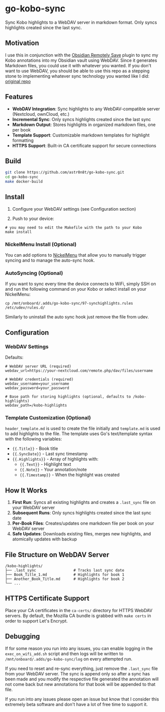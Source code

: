 # go-kobo-sync

Sync Kobo highlights to a WebDAV server in markdown format. Only syncs highlights created since the last sync.

## Motivation

I use this in conjunction with the [Obsidian Remotely Save](https://github.com/remotely-save/remotely-save) plugin to sync my Kobo annotations into my Obsidian vault using WebDAV.  Since it generates Markdown files, you could use it with whatever you wanted.  If you don't want to use WebDAV, you should be able to use this repo as a stepping stone to implementing whatever sync technology you wanted like I did: [original repo](https://github.com/isaacgr/go-kobo-sync)

## Features

- **WebDAV Integration**: Sync highlights to any WebDAV-compatible server (Nextcloud, ownCloud, etc.)
- **Incremental Sync**: Only syncs highlights created since the last sync
- **Markdown Output**: Stores highlights in organized markdown files, one per book
- **Template Support**: Customizable markdown templates for highlight formatting
- **HTTPS Support**: Built-in CA certificate support for secure connections

## Build

```bash
git clone https://github.com/astr0n8t/go-kobo-sync.git
cd go-kobo-sync
make docker-build
```

## Install

1. Configure your WebDAV settings (see Configuration section)

2. Push to your device:
```
# you may need to edit the Makefile with the path to your Kobo
make install

```

### NickelMenu Install (Optional)

You can add options to [NickelMenu](https://pgaskin.net/NickelMenu/) that allow you to manually trigger syncing and to manage the auto-sync hook.

### AutoSyncing (Optional)

If you want to sync every time the device connects to WiFi, simply SSH on and run the following command on your Kobo or select install on your NickelMenu:
```
cp /mnt/onboard/.adds/go-kobo-sync/97-synchighlights.rules /etc/udev/rules.d/
```

Similarly to uninstall the auto sync hook just remove the file from udev.

## Configuration

### WebDAV Settings

Defaults:
```
# WebDAV server URL (required)
webdav_url=https://your-nextcloud.com/remote.php/dav/files/username

# WebDAV credentials (required)  
webdav_username=your_username
webdav_password=your_password

# Base path for storing highlights (optional, defaults to /kobo-highlights)
webdav_path=/kobo-highlights
```

### Template Customization (Optional)

`header_template.md` is used to create the file initially and `template.md` is used to add highlights to the file. The template uses Go's text/template syntax with the following variables:

- `{{.Title}}` - Book title
- `{{.SyncDate}}` - Last sync timestamp  
- `{{.Highlights}}` - Array of highlights with:
  - `{{.Text}}` - Highlight text
  - `{{.Note}}` - Your annotation/note
  - `{{.Timestamp}}` - When the highlight was created

## How It Works

1. **First Run**: Syncs all existing highlights and creates a `.last_sync` file on your WebDAV server
2. **Subsequent Runs**: Only syncs highlights created since the last sync date
3. **Per-Book Files**: Creates/updates one markdown file per book on your WebDAV server
4. **Safe Updates**: Downloads existing files, merges new highlights, and atomically updates with backup

## File Structure on WebDAV Server

```
/kobo-highlights/
├── .last_sync                 # Tracks last sync date
├── Book_Title_1.md            # Highlights for book 1
├── Another_Book_Title.md      # Highlights for book 2
└── ...
```

## HTTPS Certificate Support

Place your CA certificates in the `ca-certs/` directory for HTTPS WebDAV servers. By default, the Mozilla CA bundle is grabbed with `make certs` in order to support Let's Encrypt.


## Debugging

If for some reason you run into any issues, you can enable logging in the `exec_on_wifi_add.sh` script and then logs will be written to `/mnt/onboard/.adds/go-kobo-sync/log` on every attempted run.

If you need to reset and re-sync everything, just remove the `.last_sync` file from your WebDAV server.  The sync is append only so after a sync has been made and you modify the respective file generated the annotation will not come back but new annotations for that book will be appended to that file.

If you run into any issues please open an issue but know that I consider this extremely beta software and don't have a lot of free time to support it.
